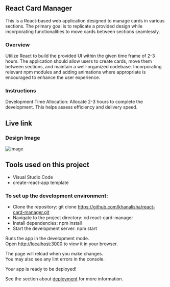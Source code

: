 ## React Card Manager
This is a React-based web application designed to manage cards in various sections. The primary goal is to replicate a provided design while incorporating functionalities to move cards between sections seamlessly.

### Overview
Utilize React to build the provided UI within the given time frame of 2-3 hours. The application should allow users to create cards, move them between sections, and maintain a well-organized codebase. Incorporating relevant npm modules and adding animations where appropriate is encouraged to enhance the user experience.

### Instructions
Development Time Allocation: Allocate 2-3 hours to complete the development. This helps assess efficiency and delivery speed.

## Live link  

### Design Image
![image](https://github.com/khanalisha/react-card-manager/assets/123863034/1b81edeb-807e-4c88-823a-6679c69356a9)



## Tools used on this project
- Visual Studio Code
- create-react-app template

### To set up the development environment:

- Clone the repository: git clone https://github.com/khanalisha/react-card-manager.git
- Navigate to the project directory: cd react-card-manager
- Install dependencies: npm install
- Start the development server: npm start


Runs the app in the development mode.\
Open [http://localhost:3000](http://localhost:3000) to view it in your browser.

The page will reload when you make changes.\
You may also see any lint errors in the console.

Your app is ready to be deployed!

See the section about [deployment](https://facebook.github.io/create-react-app/docs/deployment) for more information.





